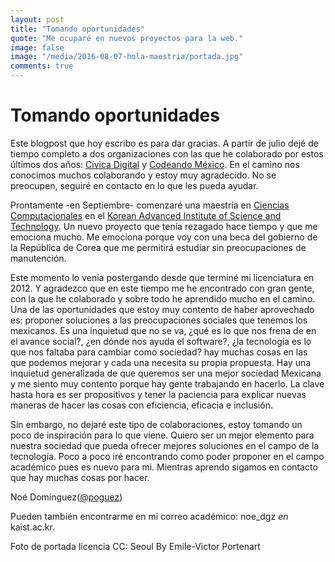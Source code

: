 ```yaml
---
layout: post
title: "Tomando oportunidades"
quote: "Me ocuparé en nuevos proyectos para la web."
image: false
image: "/media/2016-08-07-hola-maestria/portada.jpg"
comments: true
---
```


# Tomando oportunidades

Este blogpost que hoy escribo es para dar gracias. A partir de julio dejé de tiempo completo a dos organizaciones con las que he colaborado por estos últimos dos años: [Cívica Digital](http://civica.digital) y [Codeando México](http://codeandomexico.org). En el camino nos conocimos muchos colaborando y estoy muy agradecido. No se preocupen, seguiré en contacto en lo que les pueda ayudar.

Prontamente -en Septiembre- comenzaré una maestría en [Ciencias Computacionales](http://cs.kaist.ac.kr) en el [Korean Advanced Institute of Science and Technology](http://www.kaist.edu). Un nuevo proyecto que tenía rezagado hace tiempo y que me emociona mucho. Me emociona porque voy con una beca del gobierno de la República de Corea que me permitirá estudiar sin preocupaciones de manutención.

Este momento lo venía postergando desde que terminé mi licenciatura en 2012. Y agradezco que en este tiempo me he encontrado con gran gente, con la que he colaborado y sobre todo he aprendido mucho en el camino. Una de las oportunidades que estoy muy contento de haber aprovechado es: proponer soluciones a las preocupaciones sociales que tenemos los mexicanos. Es una inquietud que no se va, ¿qué es lo que nos frena de en el avance social?, ¿en dónde nos ayuda el software?, ¿la tecnología es lo que nos faltaba para cambiar como sociedad? hay muchas cosas en las que podemos mejorar y cada una necesita su propia propuesta. Hay una inquietud generalizada de que queremos ser una mejor sociedad Mexicana y me siento muy contento porque hay gente trabajando en hacerlo. La clave hasta hora es ser propositivos y tener la paciencia para explicar nuevas maneras de hacer las cosas con eficiencia, eficacia e inclusión.

Sin embargo, no dejaré este tipo de colaboraciones, estoy tomando un poco de inspiración para lo que viene.
Quiero ser un mejor elemento para nuestra sociedad que pueda ofrecer mejores soluciones en el campo de la tecnología. Poco a poco iré encontrando como poder proponer en el campo académico pues es nuevo para mi. Mientras aprendo sigamos en contacto que hay muchas cosas por hacer.

Noé Domínguez([@poguez](https://github.com/poguez))

Pueden también encontrarme en mi correo académico: noe_dgz *en* kaist.ac.kr.

Foto de portada licencia CC: Seoul By Emile-Victor Portenart

